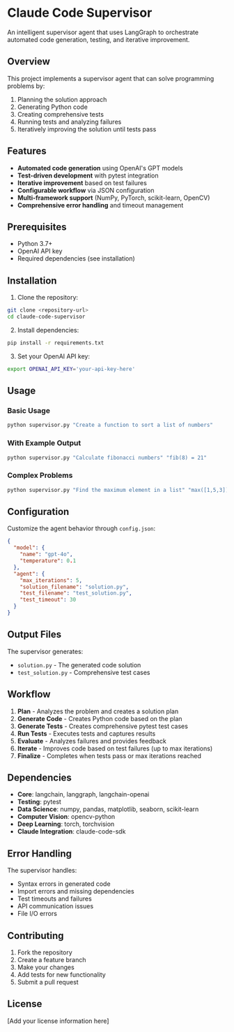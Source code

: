 # Claude Code Supervisor

An intelligent supervisor agent that uses LangGraph to orchestrate automated code generation, testing, and iterative improvement.

## Overview

This project implements a supervisor agent that can solve programming problems by:
1. Planning the solution approach
2. Generating Python code
3. Creating comprehensive tests
4. Running tests and analyzing failures
5. Iteratively improving the solution until tests pass

## Features

- **Automated code generation** using OpenAI's GPT models
- **Test-driven development** with pytest integration
- **Iterative improvement** based on test failures
- **Configurable workflow** via JSON configuration
- **Multi-framework support** (NumPy, PyTorch, scikit-learn, OpenCV)
- **Comprehensive error handling** and timeout management

## Prerequisites

- Python 3.7+
- OpenAI API key
- Required dependencies (see installation)

## Installation

1. Clone the repository:
```bash
git clone <repository-url>
cd claude-code-supervisor
```

2. Install dependencies:
```bash
pip install -r requirements.txt
```

3. Set your OpenAI API key:
```bash
export OPENAI_API_KEY='your-api-key-here'
```

## Usage

### Basic Usage
```bash
python supervisor.py "Create a function to sort a list of numbers"
```

### With Example Output
```bash
python supervisor.py "Calculate fibonacci numbers" "fib(8) = 21"
```

### Complex Problems
```bash
python supervisor.py "Find the maximum element in a list" "max([1,5,3]) = 5"
```

## Configuration

Customize the agent behavior through `config.json`:

```json
{
  "model": {
    "name": "gpt-4o",
    "temperature": 0.1
  },
  "agent": {
    "max_iterations": 5,
    "solution_filename": "solution.py",
    "test_filename": "test_solution.py",
    "test_timeout": 30
  }
}
```

## Output Files

The supervisor generates:
- `solution.py` - The generated code solution
- `test_solution.py` - Comprehensive test cases

## Workflow

1. **Plan** - Analyzes the problem and creates a solution plan
2. **Generate Code** - Creates Python code based on the plan
3. **Generate Tests** - Creates comprehensive pytest test cases
4. **Run Tests** - Executes tests and captures results
5. **Evaluate** - Analyzes failures and provides feedback
6. **Iterate** - Improves code based on test failures (up to max iterations)
7. **Finalize** - Completes when tests pass or max iterations reached

## Dependencies

- **Core**: langchain, langgraph, langchain-openai
- **Testing**: pytest
- **Data Science**: numpy, pandas, matplotlib, seaborn, scikit-learn
- **Computer Vision**: opencv-python
- **Deep Learning**: torch, torchvision
- **Claude Integration**: claude-code-sdk

## Error Handling

The supervisor handles:
- Syntax errors in generated code
- Import errors and missing dependencies
- Test timeouts and failures
- API communication issues
- File I/O errors

## Contributing

1. Fork the repository
2. Create a feature branch
3. Make your changes
4. Add tests for new functionality
5. Submit a pull request

## License

[Add your license information here]
